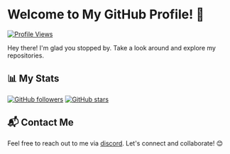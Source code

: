 # Welcome to My GitHub Profile! 🚀

[![Profile Views](https://komarev.com/ghpvc/?username=panda214e)](https://github.com/panda214e)

Hey there! I'm glad you stopped by. Take a look around and explore my repositories.

## 📊 My Stats

[![GitHub followers](https://img.shields.io/github/followers/panda214e?label=Followers&style=social)](https://github.com/panda214e)
[![GitHub stars](https://img.shields.io/github/stars/panda214e?label=Stars&style=social)](https://github.com/panda214e)

## 📬 Contact Me

Feel free to reach out to me via [discord](https://discord.gg/aG8PeEmJf5). Let's connect and collaborate! 😊
